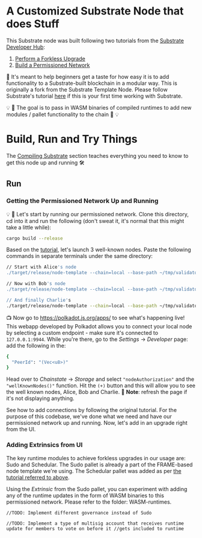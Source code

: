 # A Customized Substrate Node that does Stuff

This Substrate node was built following two tutorials from the [Substrate Developer Hub](https://substrate.dev/):

1) [Perform a Forkless Upgrade](https://substrate.dev/docs/en/tutorials/upgrade-a-chain/sudo-upgrade)
2) [Build a Permissioned Network](https://substrate.dev/docs/en/tutorials/build-permission-network/)

:rocket: It's meant to help beginners get a taste for how easy it is to add functionality to a Substrate-built blockchain in a modular way. This is originally a fork from the Substrate Template Node. Please follow Substrate's tutorial [here](https://substrate.dev/docs/en/tutorials/create-your-first-substrate-chain/) if this is your first time working with Substrate.

:bulb: :goal_net: The goal is to pass in WASM binaries of compiled runtimes to add new modules / pallet functionality to the chain :goal_net: :bulb:

# Build, Run and Try Things

The [Compiling Substrate](https://substrate.dev/docs/en/tutorials/create-your-first-substrate-chain/) section teaches everything you need to know to get this node up and running :hammer_and_wrench:

## Run
### Getting the Permissioned Network Up and Running
:bulb: :bank: Let's start by running our permissioned network. Clone this directory, cd into it and run the following (don't sweat it, it's normal that this might take a little while):

```bash
cargo build --release
```

Based on the [tutorial](https://substrate.dev/docs/en/tutorials/build-permission-network/), let's launch 3 well-known nodes. Paste the following commands in separate terminals under the same directory:

```bash
// Start with Alice's node 
./target/release/node-template --chain=local --base-path ~/tmp/validator1 --alice --node-key=c12b6d18942f5ee8528c8e2baf4e147b5c5c18710926ea492d09cbd9f6c9f82a --port 30333 --ws-port 9944
```
```bash
// Now with Bob's node 
./target/release/node-template --chain=local --base-path ~/tmp/validator2 --bob --node-key=6ce3be907dbcabf20a9a5a60a712b4256a54196000a8ed4050d352bc113f8c58 --port 30334 --ws-port 9945

// And finally Charlie's
./target/release/node-template --chain=local --base-path ~/tmp/validator3 --name charlie  --node-key=3a9d5b35b9fb4c42aafadeca046f6bf56107bd2579687f069b42646684b94d9e --port 30335 --ws-port=9946 --offchain-worker always
```
:tv: Now go to https://polkadot.js.org/apps/ to see what's happening live! This webapp developed by Polkadot allows you to connect your local node by selecting a custom endpoint - make sure it's connected to `127.0.0.1:9944`. While you're there, go to the _Settings_ &rarr; _Developer_ page:
add the following in the:
```bash
{
  "PeerId": "(Vec<u8>)"
}
```
Head over to _Chainstate_ &rarr; _Storage_ and select `"nodeAuthorization"` and the `"wellKnownNodes()"` function. Hit the `(+)` button and this will allow you to see the well known nodes, Alice, Bob and Charlie.
:vertical_traffic_light: **Note**: refresh the page if it's not displaying anything.

See how to add connections by following the original tutorial. For the purpose of this codebase, we've done what we need and have our permissioned network up and running. Now, let's add in an upgrade right from the UI.

### Adding Extrinsics from UI

The key runtime modules to achieve forkless upgrades in our usage are: Sudo and Schedular. The Sudo pallet is already a part of the FRAME-based node template we're using. The Schedular pallet was added as per [the tutorial referred to above](https://substrate.dev/docs/en/tutorials/upgrade-a-chain/).

Using the *Extrinsic* from the Sudo pallet, you can experiment with adding any of the runtime updates in the form of WASM binaries to this permissioned network. Please refer to the folder: WASM-runtimes.

```
//TODO: Implement different governance instead of Sudo

//TODO: Implement a type of multisig account that receives runtime update for members to vote on before it //gets included to runtime
```
